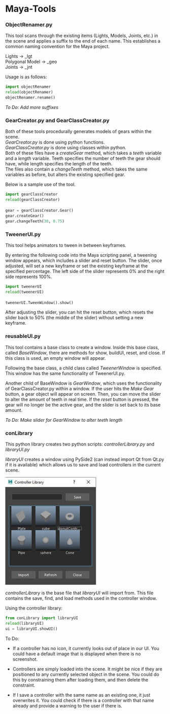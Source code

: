 # Maya-Tools

### ObjectRenamer.py
This tool scans through the existing items (Lights, Models, Joints, etc.) in the scene and applies a suffix to the end of each name. This establishes a common naming convention for the Maya project.

Lights &rarr; \_lgt \
Polygonal Model &rarr; \_geo \
Joints &rarr; \_jnt

Usage is as follows:
```python
import objectRenamer
reload(objectRenamer)
objectRenamer.rename()
```

_To Do: Add more suffixes_

### GearCreator.py and GearClassCreator.py
Both of these tools procedurally generates models of gears within the scene.\
_GearCreator.py_ is done using python functions.\
_GearClassCreator.py_ is done using classes within python.\
Both of these files have a _createGear_ method, which takes a _teeth_ variable and a _length_ variable. Teeth specifies the number of teeth the gear should have, while length specifies the length of the teeth.\
The files also contain a _changeTeeth_ method, which takes the same variables as before, but alters the existing specified gear.

Below is a sample use of the tool.
```python
import gearClassCreator
reload(gearClassCreator)

gear = gearClassCreator.Gear()
gear.createGear()
gear.changeTeeth(30, 0.75)
```

### TweenerUI.py
This tool helps animators to tween in between keyframes.

By entering the following code into the Maya scripting panel, a tweening window appears, which includes a slider and reset button. The slider, once adjusted, will set a new keyframe or set the existing keyframe at the specified percentage. The left side of the slider represents 0% and the right side represents 100%.

```python
import tweenerUI
reload(tweenerUI)

tweenerUI.TweenWindow().show()
```

After adjusting the slider, you can hit the reset button, which resets the slider back to 50% (the middle of the slider) without setting a new keyframe.

### reusableUI.py
This tool contains a base class to create a window. Inside this base class, called _BaseWindow_, there are methods for show, buildUI, reset, and close. If this class is used, an empty window will appear.

Following the base class, a child class called _TweenerWindow_ is specified. This window has the same functionality of TweenerUI.py.

Another child of BaseWindow is _GearWindow_, which uses the functionality of GearClassCreator.py within a window. If the user hits the _Make Gear_ button, a gear object will appear on screen. Then, you can move the slider to alter the amount of teeth in real time. If the _reset_ button is pressed, the gear will no longer be the active gear, and the slider is set back to its base amount.

_To Do: Make slider for GearWindow to alter teeth length_

### conLibrary
This python library creates two python scripts: _controllerLibrary.py_ and _libraryUI.py_

_libraryUI_ creates a window using PySide2 (can instead import Qt from Qt.py if it is available) which allows us to save and load controllers in the current scene.

![Controller Library UI](Pictures/ControllerLibrary.jpg)

_controllerLibrary_ is the base file that _libraryUI_ will import from. This file contains the save, find, and load methods used in the controller window.

Using the controller library:
```python
from conLibrary import libraryUI
reload(libraryUI)
ui = libraryUI.showUI()
```

To Do:

* If a controller has no icon, it currently looks out of place in our UI. You could have a default image that is displayed when there is no screenshot.

* Controllers are simply loaded into the scene. It might be nice if they are positioned to any currently selected object in the scene. You could do this by constraining them after loading them, and then delete the constraint.

* If I save a controller with the same name as an existing one, it just overwrites it. You could check if there is a controller with that name already and provide a warning to the user if there is.
